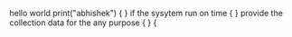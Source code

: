 hello world
print("abhishek")
{
}
if the sysytem run on time
{
}
provide the collection data for the any purpose 
{
}
{
